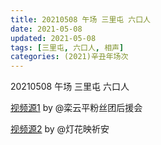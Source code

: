 ```yaml
---
title: 20210508 午场 三里屯 六口人
date: 2021-05-08
updated: 2021-05-08
tags: [三里屯, 六口人, 相声] 
categories: (2021)辛丑年场次 
---
```

20210508 午场 三里屯 六口人

[视频源1](https://m.weibo.cn/6574451359/4634695759300905) by @栾云平粉丝团后援会

[视频源2](https://m.weibo.cn/1950216183/4634626868380380  ) by @灯花映祈安

